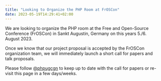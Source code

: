 ```yaml
---
title: "Looking to Organize the PHP Room at FrOSCon"
date: 2023-05-19T14:29:41+02:00
---
```


We are looking to organize the PHP room at the Free and Open-Source Conference
(FrOSCon) in Sankt Augustin, Germany on this years 5./6. August 2023.

Once we know that our project proposal is accepted by the FrOSCon organization
team, we will immediately launch a short call for papers and talk proposals.

Please follow [@phpugcgn](https://twitter.com/phpugcgn) to keep up to date with the call for papers
or re-visit this page in a few days/weeks.
